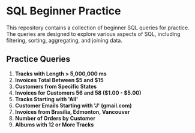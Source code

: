 # SQL Beginner Practice

This repository contains a collection of beginner SQL queries for practice. The queries are designed to explore various aspects of SQL, including filtering, sorting, aggregating, and joining data.

## Practice Queries

1. **Tracks with Length > 5,000,000 ms**
2. **Invoices Total Between $5 and $15**
3. **Customers from Specific States**
4. **Invoices for Customers 56 and 58 ($1.00 - $5.00)**
5. **Tracks Starting with 'All'**
6. **Customer Emails Starting with 'J' (gmail.com)**
7. **Invoices from Brasília, Edmonton, Vancouver**
8. **Number of Orders by Customer**
9. **Albums with 12 or More Tracks**
